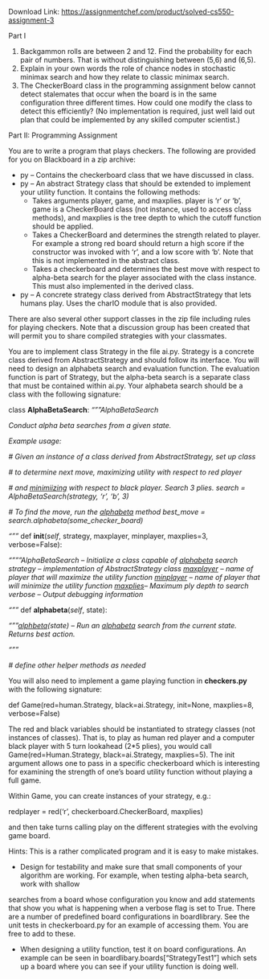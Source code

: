 Download Link: https://assignmentchef.com/product/solved-cs550-assignment-3
<br>



Part I

<ol>

 <li>Backgammon rolls are between 2 and 12. Find the probability for each pair of numbers.  That is without distinguishing between (5,6) and (6,5).</li>

 <li>Explain in your own words the role of chance nodes in stochastic minimax search and how they relate to classic minimax search.</li>

 <li>The CheckerBoard class in the programming assignment below cannot detect stalemates that occur when the board is in the same configuration three different times. How could one modify the class to detect this efficiently?  (No implementation is required, just well laid out plan that could be implemented by any skilled computer scientist.)</li>

</ol>




Part II:  Programming Assignment




You are to write a program that plays checkers.  The following are provided for you on Blackboard in a zip archive:

<ul>

 <li>py – Contains the checkerboard class that we have discussed in class.</li>

 <li>py – An abstract Strategy class that should be extended to implement your utility function. It contains the following methods:

  <ul>

   <li>Takes arguments player, game, and maxplies.  player is ‘r’ or ‘b’, game is a CheckerBoard class (not instance, used to access class methods), and maxplies is the tree depth to which the cutoff function should be applied.</li>

   <li>Takes a CheckerBoard and determines the strength related to player.  For example a strong red board should return a high score if the constructor was invoked with ‘r’, and a low score with ‘b’.  Note that this is not implemented in the abstract class.</li>

   <li>Takes a checkerboard and determines the best move with respect to alpha-beta search for the player associated with the class instance.  This must also implemented in the derived class.</li>

  </ul></li>

 <li>py – A concrete strategy class derived from AbstractStrategy that lets humans play. Uses the charIO module that is also provided.</li>

</ul>

There are also several other support classes in the zip file including rules for playing checkers.  Note that a discussion group has been created that will permit you to share compiled strategies with your classmates.




You are to implement class Strategy in the file ai.py.  Strategy is a concrete class derived from AbstractStrategy and should follow its interface.  You will need to design an alphabeta search and evaluation function.  The evaluation function is part of Strategy, but the alpha-beta search is a separate class that must be contained within ai.py.   Your alphabeta search should be a class with the following signature:




class <strong>AlphaBetaSearch</strong>:     <em>“””AlphaBetaSearch</em>

<em>    Conduct alpha beta searches from a given state.</em>

<em>    </em>

<em>    Example usage:</em>

<em>    # Given an instance of a class derived from AbstractStrategy, set up class</em>

<em>    # to determine next move, maximizing utility with respect to red player </em>

<em>    # and <u>minimiizing</u> with respect to black player.  Search 3 plies.</em> <em>    search = AlphaBetaSearch(strategy, ‘r’, ‘b’, 3)</em>

<em>    </em>

<em>    # To find the move, run the <u>alphabeta</u> method</em> <em>    best_move = search.alphabeta(some_checker_board)</em>

<em>    “””</em>           def <strong>__init__</strong>(<em>self</em>, strategy, maxplayer, minplayer, maxplies=3,                   verbose=False):

<em>“”””AlphaBetaSearch – Initialize a class capable of <u>alphabeta</u> search</em> <em>        strategy – implementation of AbstractStrategy class</em> <em>        <u>maxplayer</u> – name of player that will maximize the utility function</em> <em>        <u>minplayer</u> – name of player that will minimize the utility function</em> <em>        <u>maxplies</u>– Maximum ply depth to search</em> <em>        verbose – Output debugging information</em>

<em>        “””</em>                 def <strong>alphabeta</strong>(<em>self</em>, state):

<em>“””<u>alphbeta</u>(state) – Run an <u>alphabeta</u> search from the current          state.  Returns best action. </em>

<em>“”” </em>

<em> </em>

<em>    # define other helper methods as needed</em>




You will also need to implement a game playing function in <strong>checkers.py</strong> with the following signature:

def Game(red=human.Strategy, black=ai.Strategy, init=None,      maxplies=8, verbose=False)




The red and black variables should be instantiated to strategy classes (not instances of classes).  That is, to play as human red player and a computer black player with 5 turn lookahead (2*5 plies), you would call Game(red=Human.Strategy, black=ai.Strategy, maxplies=5).  The init argument allows one to pass in a specific checkerboard which is interesting for examining the strength of one’s board utility function without playing a full game.




Within Game, you can create instances of your strategy, e.g.:

redplayer = red(‘r’, checkerboard.CheckerBoard, maxplies)




and then take turns calling play on the different strategies with the evolving game board.




Hints:  This is a rather complicated program and it is easy to make mistakes.

<ul>

 <li>Design for testability and make sure that small components of your algorithm are working. For example, when testing alpha-beta search, work with shallow</li>

</ul>

searches from a board whose configuration you know and add statements that show  you what is happening when a verbose flag is set to True.  There are a number of predefined board configurations in boardlibrary.  See the unit tests in checkerboard.py for an example of accessing them. You are free to add to these.

<ul>

 <li>When designing a utility function, test it on board configurations. An example can be seen in boardlibary.boards[“StrategyTest1”] which sets up a board where you can see if your utility function is doing well.</li>

</ul>








